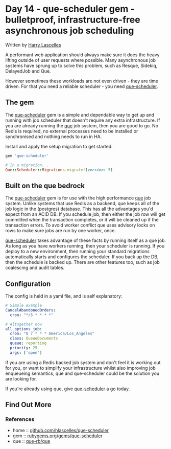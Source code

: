 # Day 14 - que-scheduler gem - bulletproof, infrastructure-free asynchronous job scheduling

Written by [Harry Lascelles](https://twitter.com/hlascelles)

A performant web application should always make sure it does the heavy lifting outside of user
requests where possible. Many asynchronous job systems have sprung up to solve this problem,
such as Resque, Sidekiq, DelayedJob and Que.

However sometimes these workloads are not even driven - they are time driven. For that you need a
reliable scheduler - you need [que-scheduler](https://github.com/hlascelles/que-scheduler).

## The gem

The [que-scheduler](https://github.com/hlascelles/que-scheduler) gem is a simple and dependable way to get up and running with job scheduler that
doesn't require any extra infrastructure. If you are already running the [que](https://github.com/que-rb/que) job
system, then you are good to go. No Redis is required, no external processes need to be installed or
synchronised and nothing needs to run in HA.

Install and apply the setup migration to get started:

```ruby
gem 'que-scheduler'

# In a migration...
Que::Scheduler::Migrations.migrate!(version: 5)
```

## Built on the que bedrock

The [que-scheduler](https://github.com/hlascelles/que-scheduler) gem is for use 
with the high performance [que](https://github.com/que-rb/que) job system. 
Unlike systems that use Redis as a backend, que keeps all of the job logic in the (postgres) database.
This has all the advantages you'd expect from an ACID DB. If you schedule job, then
either the job row will get committed when the transaction completes, or it will be cleaned up 
if the transaction errors. To avoid worker conflict que uses advisory locks on rows to make sure
jobs are run by one worker, once.

[que-scheduler](https://github.com/hlascelles/que-scheduler) takes advantage of these facts 
by running itself as a que job. As long as you have workers
running, then your scheduler is running. If you deploy to a new environment, then running your 
standard migrations automatically starts and configures the scheduler. If you back up the DB,
then the schedule is backed up. There are other features too, such as job coalescing and audit tables. 

## Configuration

The config is held in a yaml file, and is self explanatory:

```yaml
# Simple example
CancelAbandonedOrders:
  cron: "*/5 * * * *"

# Altogether now
all_options_job:
  cron: "0 7 * * * America/Los_Angeles"
  class: QueueDocuments
  queue: reporting
  priority: 25
  args: ['open']
```

If you are using a Redis backed job system and don't feel it is working out for you, or want to 
simplify your infrastructure whilst also improving job enqueueing semantics, que and que-scheduler 
could be the solution you are looking for.

If you're already using que, give [que-scheduler](https://github.com/hlascelles/que-scheduler) a go today.

## Find Out More

### References

* home  :: [github.com/hlascelles/que-scheduler](https://github.com/hlascelles/que-scheduler)
* gem   :: [rubygems.org/gems/que-scheduler](https://rubygems.org/gems/que-scheduler)
* que   :: [que-rb/que](https://github.com/que-rb/que)
